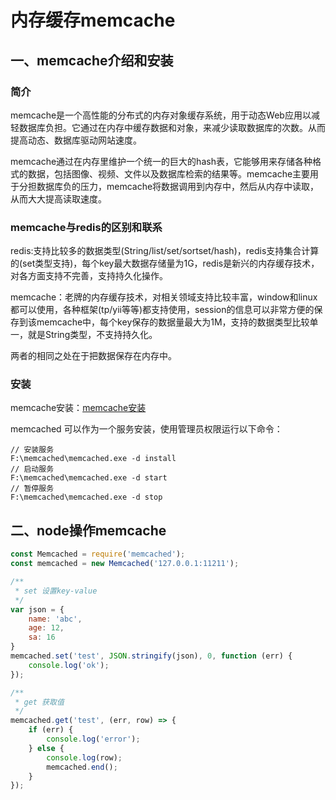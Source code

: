 # 内存缓存memcache
## 一、memcache介绍和安装
### 简介
memcache是一个高性能的分布式的内存对象缓存系统，用于动态Web应用以减轻数据库负担。它通过在内存中缓存数据和对象，来减少读取数据库的次数。从而提高动态、数据库驱动网站速度。

memcache通过在内存里维护一个统一的巨大的hash表，它能够用来存储各种格式的数据，包括图像、视频、文件以及数据库检索的结果等。memcache主要用于分担数据库负的压力，memcache将数据调用到内存中，然后从内存中读取，从而大大提高读取速度。　
### memcache与redis的区别和联系
redis:支持比较多的数据类型(String/list/set/sortset/hash)，redis支持集合计算的(set类型支持)，每个key最大数据存储量为1G，redis是新兴的内存缓存技术，对各方面支持不完善，支持持久化操作。

memcache：老牌的内存缓存技术，对相关领域支持比较丰富，window和linux都可以使用，各种框架(tp/yii等等)都支持使用，session的信息可以非常方便的保存到该memcache中，每个key保存的数据量最大为1M，支持的数据类型比较单一，就是String类型，不支持持久化。

两者的相同之处在于把数据保存在内存中。
### 安装
memcache安装：[memcache安装](https://www.runoob.com/Memcached/window-install-memcached.html)

memcached 可以作为一个服务安装，使用管理员权限运行以下命令：
```
// 安装服务
F:\memcached\memcached.exe -d install
// 启动服务
F:\memcached\memcached.exe -d start
// 暂停服务
F:\memcached\memcached.exe -d stop
```
## 二、node操作memcache
```js
const Memcached = require('memcached');
const memcached = new Memcached('127.0.0.1:11211');

/**
 * set 设置key-value
 */
var json = {
    name: 'abc',
    age: 12,
    sa: 16
}
memcached.set('test', JSON.stringify(json), 0, function (err) {
    console.log('ok');
});

/**
 * get 获取值
 */
memcached.get('test', (err, row) => {
    if (err) {
        console.log('error');
    } else {
        console.log(row);
        memcached.end();
    }
});
```